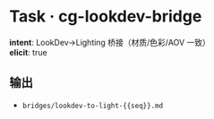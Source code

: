# Task · cg-lookdev-bridge

**intent**: LookDev→Lighting 桥接（材质/色彩/AOV 一致）  
**elicit**: true

## 输出

- `bridges/lookdev-to-light-{{seq}}.md`
